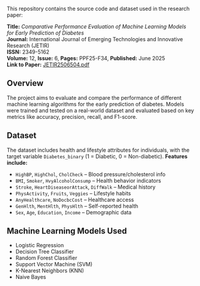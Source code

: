 This repository contains the source code and dataset used in the research paper:

**Title:** *Comparative Performance Evaluation of Machine Learning Models for Early Prediction of Diabetes*  
**Journal:** International Journal of Emerging Technologies and Innovative Research (JETIR)  
**ISSN:** 2349-5162  
**Volume:** 12, **Issue:** 6, **Pages:** PPF25-F34, **Published:** June 2025  
**Link to Paper:** [JETIR2506504.pdf](http://www.jetir.org/papers/JETIR2506504.pdf)

## Overview
The project aims to evaluate and compare the performance of different machine learning algorithms for the early prediction of diabetes. Models were trained and tested on a real-world dataset and evaluated based on key metrics like accuracy, precision, recall, and F1-score.

## Dataset
The dataset includes health and lifestyle attributes for individuals, with the target variable `Diabetes_binary` (1 = Diabetic, 0 = Non-diabetic).
**Features include:**
- `HighBP`, `HighChol`, `CholCheck` – Blood pressure/cholesterol info  
- `BMI`, `Smoker`, `HvyAlcoholConsump` – Health behavior indicators  
- `Stroke`, `HeartDiseaseorAttack`, `DiffWalk` – Medical history  
- `PhysActivity`, `Fruits`, `Veggies` – Lifestyle habits  
- `AnyHealthcare`, `NoDocbcCost` – Healthcare access  
- `GenHlth`, `MentHlth`, `PhysHlth` – Self-reported health  
- `Sex`, `Age`, `Education`, `Income` – Demographic data

## Machine Learning Models Used
- Logistic Regression
- Decision Tree Classifier
- Random Forest Classifier
- Support Vector Machine (SVM)
- K-Nearest Neighbors (KNN)
- Naive Bayes
